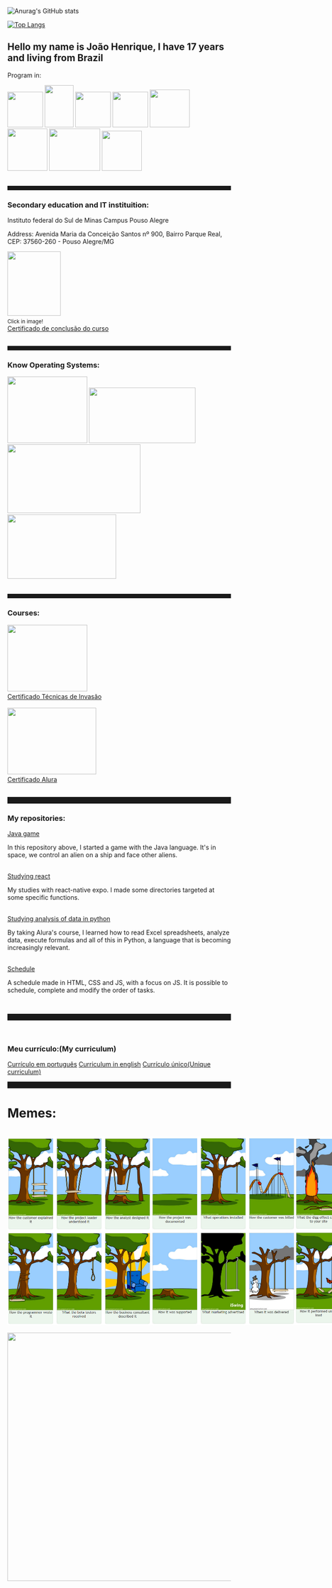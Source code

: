 ![Anurag's GitHub stats](https://github-readme-stats.vercel.app/api?username=kirigaya7447&show_icons=true&count_private=true&theme=synthwave)

[![Top Langs](https://github-readme-stats.vercel.app/api/top-langs/?username=kirigaya7447&layout=donut)](https://github.com/kirigaya7447/react-native)
<div>
  <h2>Hello my name is João Henrique, I have 17 years and living from Brazil</h2>
  <p>Program in:</p>
  <img id="cLang" height="80px" width="80px" src="https://upload.wikimedia.org/wikipedia/commons/thumb/1/18/C_Programming_Language.svg/1200px-C_Programming_Language.svg.png">
  <img id="java" height="95px" width="65px" src="https://upload.wikimedia.org/wikipedia/pt/thumb/3/30/Java_programming_language_logo.svg/1200px-Java_programming_language_logo.svg.png">
  <img id="python" height="80px" width="80px" src="https://logodownload.org/wp-content/uploads/2019/10/python-logo-2.png">
  <img id="html" height="80px" width="80px" src="https://cdn-icons-png.flaticon.com/512/732/732212.png">
  <img id="css" height="85px" width="90px" src="https://logospng.org/download/css-3/logo-css-3-2048.png">
  <img id="js" height="95px" width="90px" src="https://i0.wp.com/pt.mundobabushka.com/wp-content/uploads/sites/5/2016/03/js-logo.png?fit=500%2C500&ssl=1">
  <img id="php" height="95px" width="115px" src="https://logospng.org/download/php/logo-php-1024.png">
  <img id="react" height="90px" width="90px" src="https://cdn1.iconfinder.com/data/icons/soleicons-fill-vol-1/64/reactjs_javascript_library_atom_atomic_react-512.png">
</div>
<br>
<div>
  <hr style="height: 10px; color: grey;">
  <h3>Secondary education and IT instituition:</h3>
  <p>Instituto federal do Sul de Minas Campus Pouso Alegre</p>
  <p>Address: Avenida Maria da Conceição Santos nº 900, Bairro Parque Real, CEP: 37560-260 - Pouso Alegre/MG</p>
  <a href="https://goo.gl/maps/jFsxvNYMjxMhyHGV9" target="_blank">
    <img height="145px" width="120px" src="https://portal.poa.ifsuldeminas.edu.br/images/2018/Agosto/22/IFSULDEMINAS_Pouso-Alegre-aplica%C3%A7%C3%B5es-verticais.png"></a>
  <br>
  <small>Click in image!</small>
  <br>
  <a href="https://drive.google.com/file/d/1mEhxyOenGh1ED5SiVuqYzBvyv7VCjqqM/view?usp=sharing">Certificado de conclusão do curso</a>
</div>
<br>
<hr style="height: 10px; color: grey;">
<div>
  <h3>Know Operating Systems:</h3>
  <img id="windows" height="150px" width="180px" src="https://cdn.pixabay.com/photo/2012/04/10/23/33/logo-27046_1280.png">
  <img id="ubuntu" height="125px" width="240px" src="https://logodownload.org/wp-content/uploads/2017/11/ubuntu-logo.png">
  <img id="debian" height="155px" width="300px" src="https://penseemti.com.br/wp-content/uploads/2020/08/debian-logo.png">
  <img id="kali" height="145px" width="245px" src="https://static.javatpoint.com/tutorial/kali-linux/images/kali-linux-tutorial1.png">
</div>
<br>
<hr style="height: 10px; color: grey;">
<div>
  <h3>Courses:</h3>
  <img id="tdi" height="150px" width="180px" src="https://pbs.twimg.com/media/B-XgsHPIcAAIPXo.jpg">
  <br>
  <a href="https://drive.google.com/file/d/10YpK-fQ3LxSSWr8rDLjqbs4hmEOlFP7z/view?usp=sharing">Certificado Técnicas de Invasão</a>
  <br>
  <br>
  <img id="alura" height="150px" width="200px" src="https://www.tramparonline.com/wp-content/uploads/2023/03/alura.png">
  <br>
  <a href="https://drive.google.com/file/d/1X8mHs_1M0cgmj3tl9vL1S0MAxvKVGc74/view?usp=sharing">Certificado Alura</a>
</div>
<br>
<hr style="height: 15px; color=grey;">
<div>
    <h3>My repositories:</h3>
  <a href="https://github.com/kirigaya7447/Game-in-java">Java game</a>
  <p>In this repository above, I started a game with the Java language. It's in space, we control an alien on a ship and face other aliens.</p>
  <br>
  <a href="https://github.com/kirigaya7447/react-native">Studying react</a>
  <p>My studies with react-native expo. I made some directories targeted at some specific functions.</p>
  <br>
  <a href="https://github.com/kirigaya7447/intensivo-python">Studying analysis of data in python</a>
  <p>By taking Alura's course, I learned how to read Excel spreadsheets, analyze data, execute formulas and all of this in Python, a language that is becoming increasingly relevant.</p>
  <br>
  <a href="https://github.com/kirigaya7447/Agenda">Schedule</a>
  <p>A schedule made in HTML, CSS and JS, with a focus on JS. It is possible to schedule, complete and modify the order of tasks.</p>
</div>
<br>
<hr style="height: 15px; color: grey;">
<br>
<h3>Meu currículo:(My curriculum)</h3>
<a href="https://docs.google.com/document/d/1YZe37h4YuNWH4la8Vaiuub2pnA_vJCcbQIjDwCwFwWw/edit?usp=sharing">Currículo em português</a>
<a href="https://docs.google.com/document/d/1Ng4f1Ns9wBsTCZKY0Rrxe6ND7RgpZLaVSjmpXj8iIfY/edit?usp=sharing">Curriculum in english</a>
<a href="https://docs.google.com/document/d/1HYSDqP9GIMm1zW0kQB2EQ_L0EN6P04zB3lWiP1x9FVk/edit?usp=sharing">Currículo único(Unique curriculum)</a>
<br>
<hr style="height: 15px; color: grey;">
<h1>Memes:</h1>
<br>
<div style="display: flex; align-items: stretch;">
  <img height="425px" width="325px" style="float: left;" src="https://github.com/kirigaya7447/kirigaya7447/blob/main/memecartoon_1.png">
  <img height="425px" width="325px" style="float: left;" src="https://github.com/kirigaya7447/kirigaya7447/blob/main/memecartoon_2.png">
  <img height="425px" width="325px" style="float: left;" src="https://github.com/kirigaya7447/kirigaya7447/blob/main/memecartoon_3.png">
</div>
<br>
<img height="560px" width="560px" src="https://media.tenor.com/RP_qoKH85xgAAAAM/the-rock-sus-the-rock-meme.gif">
